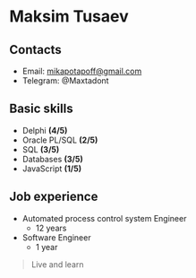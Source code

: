 # Maksim Tusaev #
## Contacts ##
* Email: mikapotapoff@gmail.com
* Telegram: @Maxtadont
  
## Basic skills ##
* Delphi <b>(4/5)</b>
* Oracle PL/SQL <b>(2/5)</b>
* SQL <b>(3/5)</b>
* Databases <b>(3/5)</b>
* JavaScript <b>(1/5)</b>

## Job experience
* Automated process control system Engineer 
  * 12 years
* Software Engineer
  * 1 year

> Live and learn


  

  